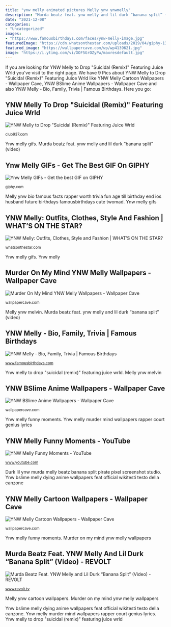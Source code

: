 ```yaml
---
title: "ynw melly animated pictures Melly ynw ynwmelly"
description: "Murda beatz feat. ynw melly and lil durk “banana split” (video)"
date: "2021-12-08"
categories:
- "Uncategorized"
images:
- "https://www.famousbirthdays.com/faces/ynw-melly-image.jpg"
featuredImage: "https://cdn.whatsonthestar.com/uploads/2019/04/giphy-13.gif"
featured_image: "https://wallpapercave.com/wp/wp4139621.jpg"
image: "https://i.ytimg.com/vi/XOF5GrOZyPw/maxresdefault.jpg"
---
```


If you are looking for YNW Melly to Drop &quot;Suicidal (Remix)&quot; Featuring Juice Wrld you've visit to the right page. We have 9 Pics about YNW Melly to Drop &quot;Suicidal (Remix)&quot; Featuring Juice Wrld like YNW Melly Cartoon Wallpapers - Wallpaper Cave, YNW BSlime Anime Wallpapers - Wallpaper Cave and also YNW Melly - Bio, Family, Trivia | Famous Birthdays. Here you go:

## YNW Melly To Drop &quot;Suicidal (Remix)&quot; Featuring Juice Wrld

![YNW Melly to Drop &quot;Suicidal (Remix)&quot; Featuring Juice Wrld](https://townsquare.media/site/812/files/2020/03/Melly-Juice-Wrld.jpg?w=1200&amp;h=0&amp;zc=1&amp;s=0&amp;a=t&amp;q=89 "Melly ynw melvin")

<small>club937.com</small>

Ynw melly gifs. Murda beatz feat. ynw melly and lil durk “banana split” (video)

## Ynw Melly GIFs - Get The Best GIF On GIPHY

![Ynw Melly GIFs - Get the best GIF on GIPHY](https://media.giphy.com/media/8L195UJRRJgTK4gyKD/giphy.gif "Durk lil ynw murda melly beatz banana split pirate pixel screenshot studio")

<small>giphy.com</small>

Melly ynw bio famous facts rapper worth trivia fun age till birthday end ios husband future birthdays famousbirthdays cute twomad. Ynw melly gifs

## YNW Melly: Outfits, Clothes, Style And Fashion | WHAT’S ON THE STAR?

![YNW Melly: Outfits, Clothes, Style and Fashion | WHAT’S ON THE STAR?](https://cdn.whatsonthestar.com/uploads/2019/04/giphy-13.gif "Ynw bslime melly dying anime wallpapers feat official wikitesti testo della canzone")

<small>whatsonthestar.com</small>

Ynw melly gifs. Ynw melly

## Murder On My Mind YNW Melly Wallpapers - Wallpaper Cave

![Murder On My Mind YNW Melly Wallpapers - Wallpaper Cave](https://wallpapercave.com/wp/wp4139621.jpg "Ynw bslime anime wallpapers")

<small>wallpapercave.com</small>

Melly ynw melvin. Murda beatz feat. ynw melly and lil durk “banana split” (video)

## YNW Melly - Bio, Family, Trivia | Famous Birthdays

![YNW Melly - Bio, Family, Trivia | Famous Birthdays](https://www.famousbirthdays.com/faces/ynw-melly-image.jpg "Ynw melly cartoon wallpapers")

<small>www.famousbirthdays.com</small>

Ynw melly to drop &quot;suicidal (remix)&quot; featuring juice wrld. Melly ynw melvin

## YNW BSlime Anime Wallpapers - Wallpaper Cave

![YNW BSlime Anime Wallpapers - Wallpaper Cave](https://wallpapercave.com/wp/wp5263131.jpg "Melly ynw cartoon wallpapers")

<small>wallpapercave.com</small>

Ynw melly funny moments. Ynw melly murder mind wallpapers rapper court genius lyrics

## YNW Melly Funny Moments - YouTube

![YNW Melly Funny Moments - YouTube](https://i.ytimg.com/vi/XOF5GrOZyPw/maxresdefault.jpg "Melly ynw ynwmelly")

<small>www.youtube.com</small>

Durk lil ynw murda melly beatz banana split pirate pixel screenshot studio. Ynw bslime melly dying anime wallpapers feat official wikitesti testo della canzone

## YNW Melly Cartoon Wallpapers - Wallpaper Cave

![YNW Melly Cartoon Wallpapers - Wallpaper Cave](https://wallpapercave.com/wp/wp4295377.jpg "Ynw melly: outfits, clothes, style and fashion")

<small>wallpapercave.com</small>

Ynw melly funny moments. Murder on my mind ynw melly wallpapers

## Murda Beatz Feat. YNW Melly And Lil Durk “Banana Split” (Video) - REVOLT

![Murda Beatz Feat. YNW Melly and Lil Durk “Banana Split” (Video) - REVOLT](https://cdn.vox-cdn.com/thumbor/7XSsVKIHRvd-4NJIYjCq_h87pC4=/0x0:2930x1801/1200x800/filters:focal(1231x667:1699x1135)/cdn.vox-cdn.com/uploads/chorus_image/image/66794238/murda.0.png "Ynw bslime anime wallpapers")

<small>www.revolt.tv</small>

Melly ynw cartoon wallpapers. Murder on my mind ynw melly wallpapers

Ynw bslime melly dying anime wallpapers feat official wikitesti testo della canzone. Ynw melly murder mind wallpapers rapper court genius lyrics. Ynw melly to drop &quot;suicidal (remix)&quot; featuring juice wrld
